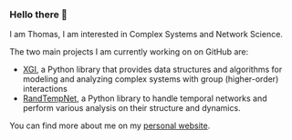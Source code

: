 ### Hello there 👋

I am Thomas, I am interested in Complex Systems and Network Science. 

The two main projects I am currently working on on GitHub are:
- [XGI](https://github.com/xgi-org/xgi), a Python library that provides data structures and algorithms for modeling and analyzing complex systems with group (higher-order) interactions
- [RandTempNet](https://github.com/thomasrobiglio/RandTempNet_py3), a Python library to handle temporal networks and perform various analysis on their structure and dynamics.

You can find more about me on my [personal website](https://thomasrobiglio.github.io).
